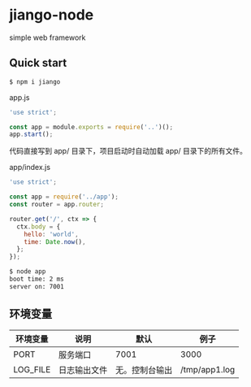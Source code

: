# jiango-node
simple web framework

## Quick start

```bash
$ npm i jiango
```

app.js
```js
'use strict';

const app = module.exports = require('..')();
app.start();
```

代码直接写到 app/ 目录下，项目启动时自动加载 app/ 目录下的所有文件。

app/index.js
```js
'use strict';

const app = require('../app');
const router = app.router;

router.get('/', ctx => {
  ctx.body = {
    hello: 'world',
    time: Date.now(),
  };
});
```

```bash
$ node app
boot time: 2 ms
server on: 7001
```

## 环境变量

| 环境变量 | 说明 | 默认 | 例子 |
| ------- | --- | --- | --- |
| PORT | 服务端口 | 7001 | 3000 |
| LOG_FILE | 日志输出文件 | 无。控制台输出 | /tmp/app1.log |

